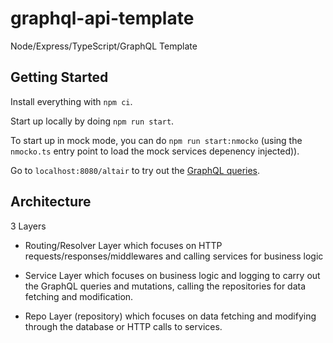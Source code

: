 # graphql-api-template

Node/Express/TypeScript/GraphQL Template

## Getting Started

Install everything with `npm ci`.

Start up locally by doing `npm run start`.

To start up in mock mode, you can do `npm run start:nmocko` (using the `nmocko.ts` entry point to load the mock services depenency injected)).

Go to `localhost:8080/altair` to try out the [GraphQL queries](./src/graphql/README.md).

## Architecture

3 Layers

- Routing/Resolver Layer which focuses on HTTP requests/responses/middlewares and calling services for business logic

- Service Layer which focuses on business logic and logging to carry out the GraphQL queries and mutations, calling the repositories for data fetching and modification.

- Repo Layer (repository) which focuses on data fetching and modifying through the database or HTTP calls to services.

